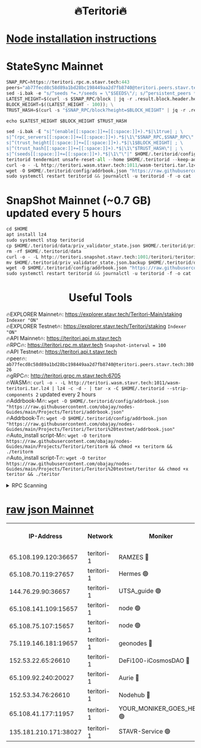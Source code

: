 <h1 align="center"> 🔥Teritori🔥</h1>


[Node installation instructions](https://github.com/obajay/nodes-Guides/tree/main/Projects/Teritori)
=

# StateSync Mainnet
```python
SNAP_RPC=https://teritori.rpc.m.stavr.tech:443
peers="ab77fecd8c58d89a1bd28bc198449aa2d7fb8740@teritori.peers.stavr.tech:38026"
sed -i.bak -e "s/^seeds *=.*/seeds = \"$SEEDS\"/; s/^persistent_peers *=.*/persistent_peers = \"$PEERS\"/" $HOME/.teritorid/config/config.toml
LATEST_HEIGHT=$(curl -s $SNAP_RPC/block | jq -r .result.block.header.height); \
BLOCK_HEIGHT=$((LATEST_HEIGHT - 100)); \
TRUST_HASH=$(curl -s "$SNAP_RPC/block?height=$BLOCK_HEIGHT" | jq -r .result.block_id.hash)

echo $LATEST_HEIGHT $BLOCK_HEIGHT $TRUST_HASH

sed -i.bak -E "s|^(enable[[:space:]]+=[[:space:]]+).*$|\1true| ; \
s|^(rpc_servers[[:space:]]+=[[:space:]]+).*$|\1\"$SNAP_RPC,$SNAP_RPC\"| ; \
s|^(trust_height[[:space:]]+=[[:space:]]+).*$|\1$BLOCK_HEIGHT| ; \
s|^(trust_hash[[:space:]]+=[[:space:]]+).*$|\1\"$TRUST_HASH\"| ; \
s|^(seeds[[:space:]]+=[[:space:]]+).*$|\1\"\"|" $HOME/.teritorid/config/config.toml
teritorid tendermint unsafe-reset-all --home $HOME/.teritorid --keep-addr-book
curl -o - -L http://teritori.wasm.stavr.tech:1011/wasm-teritori.tar.lz4 | lz4 -c -d - | tar -x -C $HOME/.teritorid --strip-components 2
wget -O $HOME/.teritorid/config/addrbook.json "https://raw.githubusercontent.com/obajay/nodes-Guides/main/Projects/Teritori/addrbook.json"
sudo systemctl restart teritorid && journalctl -u teritorid -f -o cat
```

# SnapShot Mainnet (~0.7 GB) updated every 5 hours
```python
cd $HOME
apt install lz4
sudo systemctl stop teritorid
cp $HOME/.teritorid/data/priv_validator_state.json $HOME/.teritorid/priv_validator_state.json.backup
rm -rf $HOME/.teritorid/data
curl -o - -L http://teritori.snapshot.stavr.tech:1001/teritori/teritori-snap.tar.lz4 | lz4 -c -d - | tar -x -C $HOME/.teritorid --strip-components 2
mv $HOME/.teritorid/priv_validator_state.json.backup $HOME/.teritorid/data/priv_validator_state.json
wget -O $HOME/.teritorid/config/addrbook.json "https://raw.githubusercontent.com/obajay/nodes-Guides/main/Projects/Teritori/addrbook.json"
sudo systemctl restart teritorid && journalctl -u teritorid -f -o cat
```
 <h1 align="center"> Useful Tools</h1>

🔥EXPLORER Mainnet🔥:      https://explorer.stavr.tech/Teritori-Main/staking      `Indexer "ON"` \
🔥EXPLORER Testnet🔥:        https://explorer.stavr.tech/Teritori/staking            `Indexer "ON"` \
🔥API Mainnet🔥:                   https://teritori.api.m.stavr.tech \
🔥RPC🔥:                                   https://teritori.rpc.m.stavr.tech                         `Snapshot-interval = 100` \
🔥API Testnet🔥:                     https://teritori.api.t.stavr.tech \
🔥peer🔥:                     `ab77fecd8c58d89a1bd28bc198449aa2d7fb8740@teritori.peers.stavr.tech:38026` \
🔥gRPC🔥:                                http://teritori.grpc.m.stavr.tech:6705 \
🔥WASM🔥: ```curl -o - -L http://teritori.wasm.stavr.tech:1011/wasm-teritori.tar.lz4 | lz4 -c -d - | tar -x -C $HOME/.teritorid --strip-components 2``` updated every 2 hours \
🔥Addrbook-M🔥:    ```wget -O $HOME/.teritorid/config/addrbook.json "https://raw.githubusercontent.com/obajay/nodes-Guides/main/Projects/Teritori/addrbook.json"``` \
🔥Addrbook-T🔥:    ```wget -O $HOME/.teritorid/config/addrbook.json "https://raw.githubusercontent.com/obajay/nodes-Guides/main/Projects/Teritori/Teritori%20testnet/addrbook.json"``` \
🔥Auto_install script-M🔥: ```wget -O teritorm https://raw.githubusercontent.com/obajay/nodes-Guides/main/Projects/Teritori/teritorm && chmod +x teritorm && ./teritorm``` \
🔥Auto_install script-T🔥: ```wget -O teritor https://raw.githubusercontent.com/obajay/nodes-Guides/main/Projects/Teritori/Teritori%20testnet/teritor && chmod +x teritor && ./teritor```

<details>
<summary>RPC Scanning</summary>

<h2 align="center"> We scan nodes in real time every 4 hours. And we provide the final result of RPC endpoints.
We cannot influence the operation of these nodes in any way. </h2>


```python
If Voting Power is higher than 0 --> then the Node is a validator of the network and may be subject to attack and be a potential threat to the chain.
```
```python
We marked such validators with a red symbol
```

</details>

[raw json Mainnet](https://rpc-check.teritorim.stavr.tech/teritorim/rpc-teritorim-result.json)
=



<table><tr><th>IP-Address</th><th>Network</th><th>Moniker</th><th>Latest Block Height</th><th>Earliest Block Height</th><th>Catching Up</th><th>Tx Index</th><th>Voting Power</th><th>Scan Time</th></tr><tr><td>65.108.199.120:36657</td><td>teritori-1</td><td>RAMZES 🔴</td><td>7684435</td><td>5996001</td><td>False</td><td>on</td><td>787117</td><td>2024-03-02T13:19:27.326979881UTC</td></tr><tr><td>65.108.70.119:27657</td><td>teritori-1</td><td>Hermes 🟢</td><td>7684444</td><td>7203180</td><td>False</td><td>on</td><td>0</td><td>2024-03-02T13:20:13.911503768UTC</td></tr><tr><td>144.76.29.90:36657</td><td>teritori-1</td><td>UTSA_guide 🟢</td><td>7684442</td><td>7208001</td><td>False</td><td>on</td><td>0</td><td>2024-03-02T13:20:04.724004934UTC</td></tr><tr><td>65.108.141.109:15657</td><td>teritori-1</td><td>node 🟢</td><td>7684444</td><td>7284986</td><td>False</td><td>on</td><td>0</td><td>2024-03-02T13:20:13.588063122UTC</td></tr><tr><td>65.108.75.107:15657</td><td>teritori-1</td><td>node 🟢</td><td>7684447</td><td>7358868</td><td>False</td><td>on</td><td>0</td><td>2024-03-02T13:20:30.923829902UTC</td></tr><tr><td>75.119.146.181:19657</td><td>teritori-1</td><td>geonodes 🔴</td><td>7684443</td><td>7477201</td><td>False</td><td>on</td><td>37525</td><td>2024-03-02T13:20:11.237360869UTC</td></tr><tr><td>152.53.22.65:26610</td><td>teritori-1</td><td>DeFi100-iCosmosDAO 🔴</td><td>7684448</td><td>7536429</td><td>False</td><td>on</td><td>1476545</td><td>2024-03-02T13:20:35.251618078UTC</td></tr><tr><td>65.109.92.240:20027</td><td>teritori-1</td><td>Aurie 🔴</td><td>7684445</td><td>7568001</td><td>False</td><td>on</td><td>119694</td><td>2024-03-02T13:20:20.386420611UTC</td></tr><tr><td>152.53.34.76:26610</td><td>teritori-1</td><td>Nodehub 🔴</td><td>7684448</td><td>7580883</td><td>False</td><td>on</td><td>65383</td><td>2024-03-02T13:20:35.510294336UTC</td></tr><tr><td>65.108.41.177:11957</td><td>teritori-1</td><td>YOUR_MONIKER_GOES_HERE 🟢</td><td>7684436</td><td>7665829</td><td>False</td><td>on</td><td>0</td><td>2024-03-02T13:19:29.739643963UTC</td></tr><tr><td>135.181.210.171:38027</td><td>teritori-1</td><td>STAVR-Service 🟢</td><td>7684433</td><td>7681001</td><td>False</td><td>on</td><td>0</td><td>2024-03-02T13:19:12.499014540UTC</td></tr></table>

